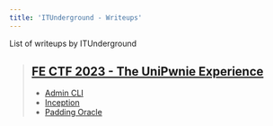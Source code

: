 ```yaml
---
title: 'ITUnderground - Writeups'
---
```


List of writeups by ITUnderground

> ## [FE CTF 2023 - The UniPwnie Experience](writeups/fectf23)
>
> - [Admin CLI](writeups/fectf23/admin-cli)
> - [Inception](writeups/fectf23/inception)
> - [Padding Oracle](writeups/fectf23/padding-oracle)
